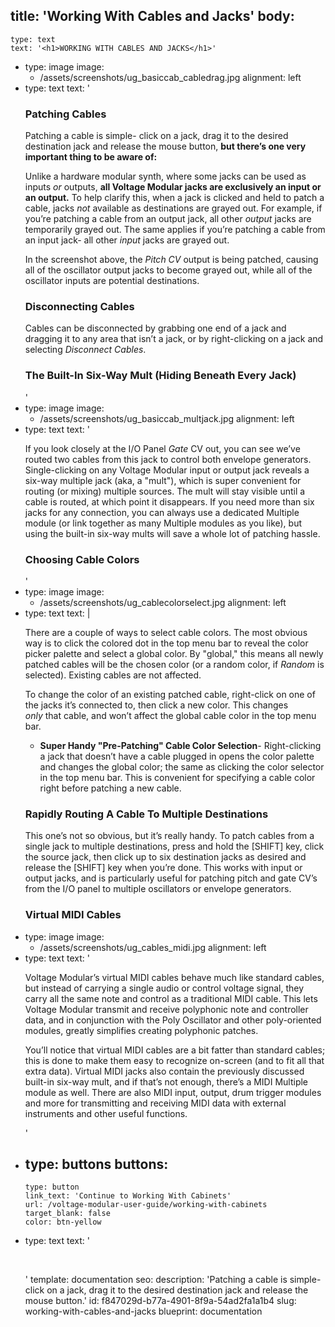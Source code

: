 title: 'Working With Cables and Jacks'
body:
  -
    type: text
    text: '<h1>WORKING WITH CABLES AND JACKS</h1>'
  -
    type: image
    image:
      - /assets/screenshots/ug_basiccab_cabledrag.jpg
    alignment: left
  -
    type: text
    text: '<h3>Patching Cables</h3><p>Patching a cable is simple- click on a jack, drag it to the desired destination jack and release the mouse button, <strong>but there’s one very important thing to be aware of:</strong></p><p>Unlike a hardware modular synth, where some jacks can be used as inputs <em>or</em>&nbsp;outputs, <strong>all Voltage Modular jacks are exclusively an input or an output.</strong>&nbsp;To help clarify this, when a jack is clicked and held to patch a cable, jacks <em>not</em>&nbsp;available as destinations are grayed out. For example, if you’re patching a cable from an output jack, all other <em>output</em>&nbsp;jacks are temporarily grayed out. The same applies if you’re patching a cable from an input jack- all other <em>input</em>&nbsp;jacks are grayed out.</p><p>In the screenshot above, the <em>Pitch CV</em>&nbsp;output is being patched, causing all of the oscillator output jacks to become grayed out, while all of the oscillator inputs are potential destinations.</p><h3>Disconnecting Cables</h3><p>Cables can be disconnected by grabbing one end of a jack and dragging it to any area that isn’t a jack, or by right-clicking on a jack and selecting <em>Disconnect Cables</em>.</p><h3>The Built-In Six-Way Mult (Hiding Beneath Every Jack)</h3>'
  -
    type: image
    image:
      - /assets/screenshots/ug_basiccab_multjack.jpg
    alignment: left
  -
    type: text
    text: '<p>If you look closely at the I/O Panel <em>Gate</em>&nbsp;CV out, you can see we’ve routed two cables from this jack to control both envelope generators. Single-clicking on any Voltage Modular input or output jack reveals a six-way multiple jack (aka, a "mult"), which is super convenient for routing (or mixing) multiple sources. The mult will stay visible until a cable is routed, at which point it disappears. If you need more than six jacks for any connection, you can always use a dedicated Multiple module (or link together as many Multiple modules as you like), but using the built-in six-way mults will save a whole lot of patching hassle.</p><h3>Choosing Cable Colors</h3>'
  -
    type: image
    image:
      - /assets/screenshots/ug_cablecolorselect.jpg
    alignment: left
  -
    type: text
    text: |
      <p>There are a couple of ways to select cable colors. The most obvious way is to click the colored dot in the top menu bar to reveal the color picker palette and select a global color. By "global," this means all newly patched cables will be the chosen color (or a random color, if <em>Random</em>&nbsp;is selected). Existing cables are not affected.</p><p>To change the color of an existing patched cable, right-click on one of the jacks it’s connected to, then click a new color. This changes <em>only</em>&nbsp;that cable, and won’t affect the global cable color in the top menu bar.</p><ul><li><strong>Super Handy "Pre-Patching" Cable Color Selection</strong>- Right-clicking a jack that doesn’t have a cable plugged in opens the color palette and changes the global color; the same as clicking the color selector in the top menu bar. This is convenient for specifying a cable color right before patching a new cable.<br></li></ul><h3>Rapidly Routing A Cable To Multiple Destinations</h3><p>This one’s not so obvious, but it’s really handy. To patch cables from a single jack to multiple destinations, press and
      hold the [SHIFT] key, click the source jack, then click up to six
      destination jacks as desired and release the [SHIFT] key when you’re
      done. This works with input or output jacks, and is particularly useful
      for patching pitch and gate CV’s from the I/O panel to multiple
      oscillators or envelope generators.</p><h3>Virtual MIDI Cables</h3>
  -
    type: image
    image:
      - /assets/screenshots/ug_cables_midi.jpg
    alignment: left
  -
    type: text
    text: '<p>Voltage Modular’s virtual MIDI cables behave much like standard cables, but instead of carrying a single audio or control voltage signal, they carry all the same note and control as a traditional MIDI cable. This lets Voltage Modular transmit and receive polyphonic note and controller data, and in conjunction with the Poly Oscillator and other poly-oriented modules, greatly simplifies creating polyphonic patches.</p><p>You’ll notice that virtual MIDI cables are a bit fatter than standard cables; this is done to make them easy to recognize on-screen (and to fit all that extra data). Virtual MIDI jacks also contain the previously discussed built-in six-way mult, and if that’s not enough, there’s a MIDI Multiple module as well. There are also MIDI input, output, drum trigger modules and more for transmitting and receiving MIDI data with external instruments and other useful functions.</p>'
  -
    type: buttons
    buttons:
      -
        type: button
        link_text: 'Continue to Working With Cabinets'
        url: /voltage-modular-user-guide/working-with-cabinets
        target_blank: false
        color: btn-yellow
  -
    type: text
    text: '<p><br></p>'
template: documentation
seo:
  description: 'Patching a cable is simple- click on a jack, drag it to the desired destination jack and release the mouse button.'
id: f847029d-b77a-4901-8f9a-54ad2fa1a1b4
slug: working-with-cables-and-jacks
blueprint: documentation
